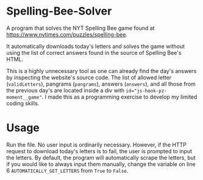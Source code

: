 # Spelling-Bee-Solver
A program that solves the NYT Spelling Bee game found at https://www.nytimes.com/puzzles/spelling-bee.

It automatically downloads today's letters and solves the game without using the list of correct answers found in the source of Spelling Bee's HTML. 

This is a highly unnecessary tool as one can already find the day's answers by inspecting the website's source code. The list of allowed letter (```validLetters```), pangrams (```pangrams```), answers (```answers```), and all those from the previous day's are located inside a div with ```id="js-hook-pz-moment__game"```. I made this as a programming exercise to develop my limited coding skills.

# Usage
Run the file. No user input is ordinarily necessary. However, if the HTTP request to download today's letters is to fail, the user is prompted to input the letters. By default, the program will automatically scrape the letters, but if you would like to always input them manually, change the variable on line 6 ```AUTOMATICALLY_GET_LETTERS``` from ```True``` to ```False```.

